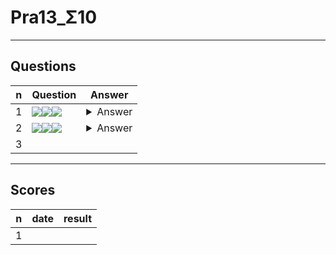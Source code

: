 # Pra13_Σ10

---

## Questions
|n|Question|Answer|
|-|--------|------|
|1|<img src="https://i.imgur.com/4Z8rQaW.png"><img src="https://i.imgur.com/IgYBfmN.png"><img src="https://i.imgur.com/fImf7El.png">|<details><summary>Answer</summary><img src="https://i.imgur.com/iSZk6cG.png"></details>|
|2|<img src="https://i.imgur.com/rZic8L1.png"><img src="https://i.imgur.com/X44JGRo.png"><img src="https://i.imgur.com/r4mbcQ1.png">|<details><summary>Answer</summary><img src="https://i.imgur.com/TPu0P5Q.png"></details>|
|3|

---

## Scores
|n|date|result|
|-|----|------|
|1|
